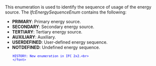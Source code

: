 This enumeration is used to identify the sequence of usage of the energy source. The _IfcEnergySequenceEnum_ contains the following:

* **PRIMARY**: Primary energy source.
* **SECONDARY**: Secondary energy source.
* **TERTIARY**: Tertiary energy source.
* **AUXILIARY**: Auxiliary.
* **USERDEFINED**: User-defined energy sequence.
* **NOTDEFINED**: Undefined energy sequence.

> <font color="#0000ff" size="-1">
    	HISTORY: New enumeration in IFC 2x2.<br>
    	</font>